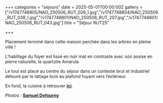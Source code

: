 +++
categories = "sejours"
date = 2025-05-01T00:00:00Z
gallery = ["/v1747748805/NAO_250506_RUT_026_1.jpg","/v1747748804/NAO_250506_RUT_038_1.jpg","/v1747748801/NAO_250506_RUT_207.jpg","/v1747748801/NAO_250506_RUT_043.jpg"]
title = "Séjour RUT25"

+++

<p>Placement terminé dans cette maison perchée dans les arbres en pleine ville&nbsp;!</p>

L’habillage du foyer est lissé en noir mat en contraste avec son assise en pierre naturelle, le quartzite Amarula

Le tout est placé au centre du séjour dans un contexte brut et industriel détouré par le lattage bois au plafond fuyant vers l’extérieur.

En fond, la cuisine à retrouver [**ici**](/realisations/cuisines/cuisine-rut25/).

_Photos :_ [**Samuel Defourny**](https://www.smdf.be/)